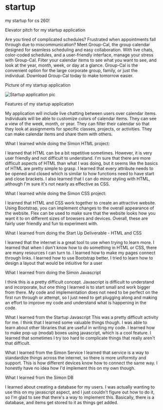 # startup

my startup for cs 260!

Elevator pitch for my startup application

Are you tired of complicated schedules? Frustrated when appointments fall through due to miscommunication? Meet Group-Cal, the group calendar designed for seamless scheduling and easy collaboration. With live chats, color-coded schedules, and a user-friendly interface, manage your stress with Group-Cal. Filter your calendar items to see what you want to see, and look at the year, month, week, or day at a glance. Group-Cal is the convenient option for the large corporate group, family, or just the individual. Download Group-Cal today to make tomorrow easier.

Picture of my startup application

![Startup application pic](https://user-images.githubusercontent.com/122133933/215208514-50c80193-3877-4dc7-b216-711a132190b1.jpeg)

Features of my startup application

My application will include live chatting between users over calendar items. Individuals will be able to customize colors of calendar items. They can see a view of the week, month, or year. They can filter their calendar so that they look at assignments for specific classes, projects, or activities. They can make calendar items and share them with others.

What I learned while doing the Simon HTML project:

I learned that HTML can be a bit repetitive sometimes. However, it is very user friendly and not difficult to understand. I'm sure that there are more difficult aspects of HTML than what I was doing, but it seems like the basics of HTML are pretty simple to grasp. I learned that every attribute needs to be opened and closed which is similar to how functions need to have start and close brackets. I also learned that I can do minor styling with HTML, although I'm sure it's not nearly as effective as CSS.

What I learned while doing the Simon CSS project:

I learned that HTML and CSS work together to create an attractive website. Using Bootstrap, you can implement changes to the overall appearance of the website. Flex can be used to make sure that the website looks how you want it to on different sizes of browsers and devices. Overall, these are fairly user friendly and fun to experiment with.

What I learned from doing the Start Up Deliverable - HTML and CSS

I learned that the internet is a great tool to use when trying to learn more. I learned that when I don't know how to do something in HTML or CSS, there are many resources I can turn to. I learned how to make my pages connect through links. I learned how to use Bootstrap better. I tried to learn how to design a layout that would be intiuitive for a user

What I learned from doing the Simon Javascript

I think this is a pretty difficult concept. Javascript is difficult to understand and incorporate, but one thing I learned is to start small and work bigger from there. My code and implementation does not need to be perfect on the first run through or attempt, so I just need to get plugging along and making an effort to improve my code and understand what is happening in the code.

What I learned from the Startup Javascript
This was a pretty difficult activity for me. I think that I learned some valuable things though. I was able to learn about other libraries that are useful in writing my code. I learned how to make pop-up (modal) boxes using javascript, which is a cool feature. I learned that sometimes I try too hard to complicate things that really aren't that difficult.

What I learned from the Simon Service
I learned that service is a way to standardize things across the internet, so there is more uniformity and support. This is how different devices know how to connect the same way. I honestly have no idea how I'd implement this on my own though.

What I learned from the Simon DB

I learned about creating a database for my users. I was actually wanting to use this on my javascript aspect, and I just couldn't figure out how to do it, so I'm glad to see that there's a way to implement this. Basically, there is a database, and items get stored to it as things get added.
